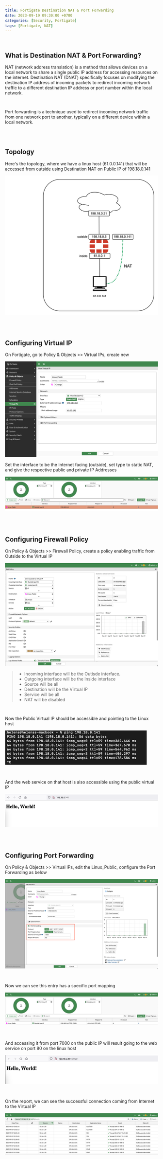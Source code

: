 ```yaml
---
title: Fortigate Destination NAT & Port Forwarding
date: 2023-09-19 09:30:00 +0700
categories: [Security, Fortigate]
tags: [Fortigate, NAT]
---
```


<br>

## What is Destination NAT & Port Forwarding?

NAT (network address translation) is a method that allows devices on a local network to share a single public IP address for accessing resources on the internet.
Destination NAT (DNAT) specifically focuses on modifying the destination IP address of incoming packets to redirect incoming network traffic to a different destination IP address or port number within the local network.

<br>

Port forwarding is a technique used to redirect incoming network traffic from one network port to another, typically on a different device within a local network.

<br>
<br>

## Topology

Here's the topology, where we have a linux host (61.0.0.141) that will be accessed from outside using Destination NAT on Public IP of 198.18.0.141

![x](/static/2023-09-19-forti-dnat/01.png)

<br>
<br>

## Configuring Virtual IP

On Fortigate, go to Policy & Objects >> Virtual IPs, create new

![x](/static/2023-09-19-forti-dnat/02.png)

Set the interface to be the Internet facing (outside), set type to static NAT, and give the respective public and private IP Addresses

![x](/static/2023-09-19-forti-dnat/03.png)

<br>
<br>

## Configuring Firewall Policy

On Policy & Objects >> Firewall Policy, create a policy enabling traffic from Outside to the Virtual IP

![x](/static/2023-09-19-forti-dnat/04.png)

> * Incoming interface will be the Outisde interface.
> * Outgoing interface will be the Inside interface
> * Source will be all
> * Destination will be the Virtual IP
> * Service will be all
> * NAT will be disabled

<br>

Now the Public Virtual IP should be accessible and pointing to the Linux host

![x](/static/2023-09-19-forti-dnat/05.png)

<br>

And the web service on that host is also accessible using the public virtual IP

![x](/static/2023-09-19-forti-dnat/06.png)

<br>
<br>

## Configuring Port Forwarding

On Policy & Objects >> Virtual IPs, edit the Linux_Public, configure the Port Forwarding as below

![x](/static/2023-09-19-forti-dnat/07.png)

<br>

Now we can see this entry has a specific port mapping

![x](/static/2023-09-19-forti-dnat/07a.png)

<br>

And accessing it from port 7000 on the public IP will result going to the web service on port 80 on the linux host

![x](/static/2023-09-19-forti-dnat/08.png)

<br>

On the report, we can see the successful connection coming from Internet to the Virtual IP

![x](/static/2023-09-19-forti-dnat/09.png)

<br>